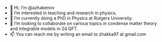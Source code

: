 - 👋 Hi, I’m @azhakenov
- 👀 I’m interested in teaching and research in physics. 
- 🌱 I’m currently doing a PhD in Physics at Rutgers University.
- 💞️ I’m looking to collaborate on various topics in condense matter theory and integrable models in 2d QFT.
- 📫 You can reach me by writing an email to zhakka97 at gmail.com

<!---
azhakenov/azhakenov is a ✨ special ✨ repository because its `README.md` (this file) appears on your GitHub profile.
You can click the Preview link to take a look at your changes.
--->

